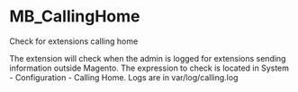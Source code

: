 # MB_CallingHome
Check for extensions calling home

The extension will check when the admin is logged for extensions sending information outside Magento.
The expression to check is located in System - Configuration - Calling Home.
Logs are in var/log/calling.log